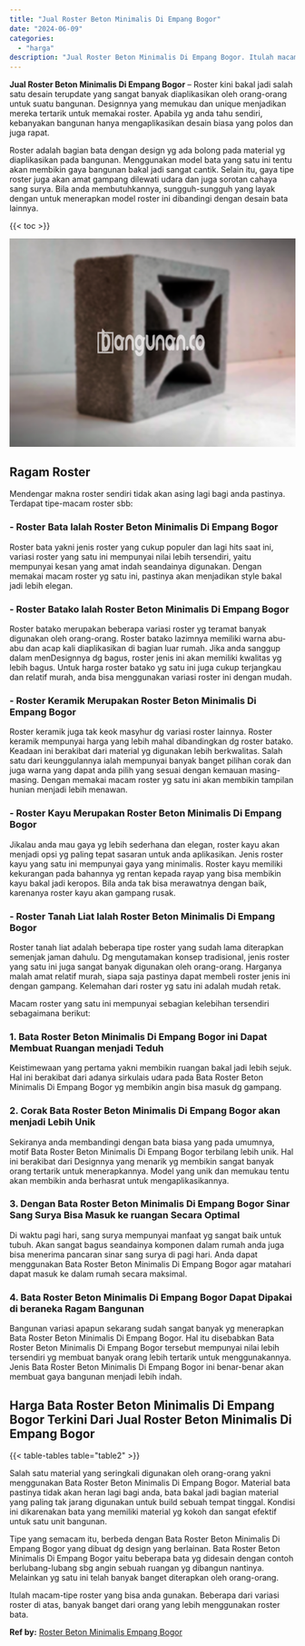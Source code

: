 ```yaml
---
title: "Jual Roster Beton Minimalis Di Empang Bogor"
date: "2024-06-09"
categories: 
  - "harga"
description: "Jual Roster Beton Minimalis Di Empang Bogor. Itulah macam-tipe roster yang bisa anda gunakan. Beberapa dari variasi roster di atas, banyak banget dari orang..."
---
```


**Jual Roster Beton Minimalis Di Empang Bogor** – Roster kini bakal jadi salah satu desain terupdate yang sangat banyak diaplikasikan oleh orang-orang untuk suatu bangunan. Designnya yang memukau dan unique menjadikan mereka tertarik untuk memakai roster. Apabila yg anda tahu sendiri, kebanyakan bangunan hanya mengaplikasikan desain biasa yang polos dan juga rapat.

Roster adalah bagian bata dengan design yg ada bolong pada material yg diaplikasikan pada bangunan. Menggunakan model bata yang satu ini tentu akan membikin gaya bangunan bakal jadi sangat cantik. Selain itu, gaya tipe roster juga akan amat gampang dilewati udara dan juga sorotan cahaya sang surya. Bila anda membutuhkannya, sungguh-sungguh yang layak dengan untuk menerapkan model roster ini dibandingi dengan desain bata lainnya.

{{< toc >}}

![Jual Roster Beton Minimalis Di Empang Bogor](/images/bata-roster-minimalis-25.png)

## Ragam Roster

Mendengar makna roster sendiri tidak akan asing lagi bagi anda pastinya. Terdapat tipe-macam roster sbb:

### \- Roster Bata Ialah Roster Beton Minimalis Di Empang Bogor

Roster bata yakni jenis roster yang cukup populer dan lagi hits saat ini, variasi roster yang satu ini mempunyai nilai lebih tersendiri, yaitu mempunyai kesan yang amat indah seandainya digunakan. Dengan memakai macam roster yg satu ini, pastinya akan menjadikan style bakal jadi lebih elegan.

### \- Roster Batako Ialah Roster Beton Minimalis Di Empang Bogor

Roster batako merupakan beberapa variasi roster yg teramat banyak digunakan oleh orang-orang. Roster batako lazimnya memiliki warna abu-abu dan acap kali diaplikasikan di bagian luar rumah. Jika anda sanggup dalam menDesignnya dg bagus, roster jenis ini akan memiliki kwalitas yg lebih bagus. Untuk harga roster batako yg satu ini juga cukup terjangkau dan relatif murah, anda bisa menggunakan variasi roster ini dengan mudah.

### \- Roster Keramik Merupakan Roster Beton Minimalis Di Empang Bogor

Roster keramik juga tak keok masyhur dg variasi roster lainnya. Roster keramik mempunyai harga yang lebih mahal dibandingkan dg roster batako. Keadaan ini berakibat dari material yg digunakan lebih berkwalitas. Salah satu dari keunggulannya ialah mempunyai banyak banget pilihan corak dan juga warna yang dapat anda pilih yang sesuai dengan kemauan masing-masing. Dengan memakai macam roster yg satu ini akan membikin tampilan hunian menjadi lebih menawan.

### \- Roster Kayu Merupakan Roster Beton Minimalis Di Empang Bogor

Jikalau anda mau gaya yg lebih sederhana dan elegan, roster kayu akan menjadi opsi yg paling tepat sasaran untuk anda aplikasikan. Jenis roster kayu yang satu ini mempunyai gaya yang minimalis. Roster kayu memiliki kekurangan pada bahannya yg rentan kepada rayap yang bisa membikin kayu bakal jadi keropos. Bila anda tak bisa merawatnya dengan baik, karenanya roster kayu akan gampang rusak.

### \- Roster Tanah Liat Ialah Roster Beton Minimalis Di Empang Bogor

Roster tanah liat adalah beberapa tipe roster yang sudah lama diterapkan semenjak jaman dahulu. Dg mengutamakan konsep tradisional, jenis roster yang satu ini juga sangat banyak digunakan oleh orang-orang. Harganya malah amat relatif murah, siapa saja pastinya dapat membeli roster jenis ini dengan gampang. Kelemahan dari roster yg satu ini adalah mudah retak.

Macam roster yang satu ini mempunyai sebagian kelebihan tersendiri sebagaimana berikut:

### 1\. Bata Roster Beton Minimalis Di Empang Bogor ini Dapat Membuat Ruangan menjadi Teduh

Keistimewaan yang pertama yakni membikin ruangan bakal jadi lebih sejuk. Hal ini berakibat dari adanya sirkulais udara pada Bata Roster Beton Minimalis Di Empang Bogor yg membikin angin bisa masuk dg gampang.

### 2\. Corak Bata Roster Beton Minimalis Di Empang Bogor akan menjadi Lebih Unik

Sekiranya anda membandingi dengan bata biasa yang pada umumnya, motif Bata Roster Beton Minimalis Di Empang Bogor terbilang lebih unik. Hal ini berakibat dari Designnya yang menarik yg membikin sangat banyak orang tertarik untuk menerapkannya. Model yang unik dan memukau tentu akan membikin anda berhasrat untuk mengaplikasikannya.

### 3\. Dengan Bata Roster Beton Minimalis Di Empang Bogor Sinar Sang Surya Bisa Masuk ke ruangan Secara Optimal

Di waktu pagi hari, sang surya mempunyai manfaat yg sangat baik untuk tubuh. Akan sangat bagus seandainya komponen dalam rumah anda juga bisa menerima pancaran sinar sang surya di pagi hari. Anda dapat menggunakan Bata Roster Beton Minimalis Di Empang Bogor agar matahari dapat masuk ke dalam rumah secara maksimal.

### 4\. Bata Roster Beton Minimalis Di Empang Bogor Dapat Dipakai di beraneka Ragam Bangunan

Bangunan variasi apapun sekarang sudah sangat banyak yg menerapkan Bata Roster Beton Minimalis Di Empang Bogor. Hal itu disebabkan Bata Roster Beton Minimalis Di Empang Bogor tersebut mempunyai nilai lebih tersendiri yg membuat banyak orang lebih tertarik untuk menggunakannya. Jenis Bata Roster Beton Minimalis Di Empang Bogor ini benar-benar akan membuat gaya bangunan menjadi lebih indah.

## Harga Bata Roster Beton Minimalis Di Empang Bogor Terkini Dari Jual Roster Beton Minimalis Di Empang Bogor

{{< table-tables table="table2" >}}

Salah satu material yang seringkali digunakan oleh orang-orang yakni menggunakan Bata Roster Beton Minimalis Di Empang Bogor. Material bata pastinya tidak akan heran lagi bagi anda, bata bakal jadi bagian material yang paling tak jarang digunakan untuk build sebuah tempat tinggal. Kondisi ini dikarenakan bata yang memiliki material yg kokoh dan sangat efektif untuk satu unit bangunan.

Tipe yang semacam itu, berbeda dengan Bata Roster Beton Minimalis Di Empang Bogor yang dibuat dg design yang berlainan. Bata Roster Beton Minimalis Di Empang Bogor yaitu beberapa bata yg didesain dengan contoh berlubang-lubang sbg angin sebuah ruangan yg dibangun nantinya. Melainkan yg satu ini telah banyak banget diterapkan oleh orang-orang.

Itulah macam-tipe roster yang bisa anda gunakan. Beberapa dari variasi roster di atas, banyak banget dari orang yang lebih menggunakan roster bata.

**Ref by:** [Roster Beton Minimalis Empang Bogor](https://id.wikipedia.org/wiki/Roster)
